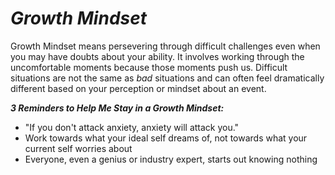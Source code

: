# *Growth Mindset*

Growth Mindset means persevering through difficult challenges even when you may have doubts about your ability. It involves working through the uncomfortable moments because those moments push us. Difficult situations are not the same as *bad* situations and can often feel dramatically different based on your perception or mindset about an event.

***3 Reminders to Help Me Stay in a Growth Mindset:***

- "If you don't attack anxiety, anxiety will attack you."
- Work towards what your ideal self dreams of, not towards what your current self worries about
- Everyone, even a genius or industry expert, starts out knowing nothing
